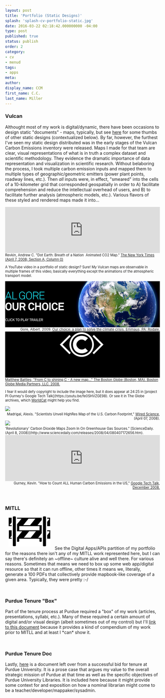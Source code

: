 ```yaml
---
layout: post
title: 'Portfolio (Static Designs)'
splash: 'splash-cv-portfolio-static.jpg'
date: 2016-03-22 02:18:42.000000000 -04:00
type: post
published: true
status: publish
order: 2
category:
- cv
- menud
tags:
- apps
meta:
author:
display_name: CCM
first_name: C.C.
last_name: Miller
---
```


### Vulcan
Althought most of my work is digital/dynamic, there have been occasions to design static "documents" - maps, typically, but see [here](https://www.dropbox.com/s/t2dzm8tx83ggugl/ccmiller_tenureBox.pdf?dl=0) for some thumbs of other static designs (contextualized below). By far, however, the furthest I've seen my static design distributed was in the early stages of the Vulcan Carbon Emissions inventory were released. Maps I made for that team are clear, visual representations of what is in truth a complex dataset and scientific methodology. They evidence the dramatic importance of data representation and visualization in scientific research. Without belaboring the process, I took multiple carbon emission inputs and mapped them to multiple types of geographic/geometric emitters (power plant points, roadway lines, etc.). Then *all* inputs were, in effect, "smeared" into the cells of a 10-kilometer grid that corresponded geospatially in order to A) facilitate comprehension and reduce the intellectual overhead of users, and B) to facilitate further analysis (atmospheric models, etc.). Various flavors of these styled and rendered maps made it into...


<!-- ******************************* INSTANCE-LEFT -->
<div class="portfolio-wrapper col-lg-12 col-md-12 col-sm-12 col-xs-12"><div class="col-lg-12 col-md-12 col-sm-12 col-xs-12" style="max-height:150px;overflow:hidden;">
<iframe class="pull-left" width="100%" src="https://www.youtube.com/embed/eJpj8UUMTaI" frameborder="0" allowfullscreen></iframe>
</div>
<div class="col-lg-12 col-md-12 col-sm-12 col-xs-12" style="text-align:left;font-size:.8em;">
<span class="portfolio-title">Revkin, Andrew C. "Dot Earth: Breath of a Nation ­­ Animated CO2 Map." <a href="https://dotearth.blogs.nytimes.com/2008/04/07/breath-of-a-nation-animated-co2-map">The New York Times (April 7, 2008; Section A; Column 0)</a></span> <p>A YouTube video in a portfolio of static design? Sure! My Vulcan maps are observable in multiple frames of this video; basically everything except the animations of the atmospheric transport model.</p>
</div>
</div> <!-- ******************************* /INSTANCE -->


<!-- ******************************* INSTANCE-RIGHT -->
<div class="portfolio-wrapper col-lg-12 col-md-12 col-sm-12 col-xs-12"><div class="col-lg-12 col-md-12 col-sm-12 col-xs-12" style="max-height:150px;overflow:hidden;">
<a href="http://www.worldcat.org/title/our-choice-how-we-can-solve-the-climate-crisis-young-readers-edition/oclc/678925626&referer=brief_results"><img class="pull-right" src="/assets/img/portfolio-gore-choice.jpg"></img></a>
</div>
<div class="col-lg-12 col-md-12 col-sm-12 col-xs-12" style="text-align:right;font-size:.8em;">
Gore, Albert. 2009. <a href="http://www.worldcat.org/title/our-choice-how-we-can-solve-the-climate-crisis-young-readers-edition/oclc/678925626&referer=brief_results">Our choice: a plan to solve the climate crisis. Emmaus, PA: Rodale.</a>
</div>
</div> <!-- ******************************* /INSTANCE -->


<!-- ******************************* INSTANCE-LEFT -->
<div class="portfolio-wrapper col-lg-12 col-md-12 col-sm-12 col-xs-12"><div class="col-lg-12 col-md-12 col-sm-12 col-xs-12" style="max-height:150px;overflow:hidden;">
<a href="https://secure.pqarchiver.com/boston/doc/405111154.html?FMT=CITE&FMTS=CITE:FT&type=current&date=Apr+27%2C+2008&author=Battles%2C+Matthew%7C%7C%7C%7C%7C%7CMatthew+Battles+is+a+freelance+writer+in+Jamaica+Plain%7C%7C%7C%7C%7C%7Cthe+author+of+%22Library%3A+An+Unquiet+History.%22&pub=Boston+Globe&edition=&startpage=D.2&desc=From+C+to+shining+C+-+A+new+map+gives+a+detailed+picture+of+America%27s+carbon+emissions"><img class="pull-left" src="/assets/img/noun_23428_cc-invert.png"></img></a>
</div>
<div class="col-lg-12 col-md-12 col-sm-12 col-xs-12" style="text-align:left;font-size:.8em;">
<a href="https://secure.pqarchiver.com/boston/doc/405111154.html?FMT=CITE&FMTS=CITE:FT&type=current&date=Apr+27%2C+2008&author=Battles%2C+Matthew%7C%7C%7C%7C%7C%7CMatthew+Battles+is+a+freelance+writer+in+Jamaica+Plain%7C%7C%7C%7C%7C%7Cthe+author+of+%22Library%3A+An+Unquiet+History.%22&pub=Boston+Globe&edition=&startpage=D.2&desc=From+C+to+shining+C+-+A+new+map+gives+a+detailed+picture+of+America%27s+carbon+emissions">Matthew Battles; "From C to shining C - A new map..." The Boston Globe (Boston, MA). Boston Globe Media Partners, LLC. 2008.</a> <p>I fear it would defy copyright to include the image here, but it does appear at 24:25 in [project PI Gurney's Google Tech Talk](https://youtu.be/fe0SHVZGE98). Or see it in The Globe archives, which <a href="http://www.worldcat.org/search?q=ti%3A%22the+boston+globe%22&qt=advanced&dblist=638">WorldCat</a> might help you find.</p>
</div>
</div> <!-- ******************************* /INSTANCE -->



<!-- ******************************* INSTANCE-RIGHT -->
<div class="portfolio-wrapper col-lg-12 col-md-12 col-sm-12 col-xs-12"><div class="col-lg-12 col-md-12 col-sm-12 col-xs-12" style="max-height:150px;overflow:hidden;">
<a href="https://www.wired.com/2008/04/scientists-unve/"><img width="100%" src="https://www.wired.com/images_blogs/wiredscience/images/2008/04/07/vulacnhighres.jpg"></img></a>
</div>
<div class="col-lg-12 col-md-12 col-sm-12 col-xs-12" style="text-align:right;font-size:.8em;">
Madrigal, Alexis. "Scientists Unveil High­Res Map of the U.S. Carbon Footprint," <a href="https://www.wired.com/2008/04/scientists-unve/">Wired Science</a>, (April 07, 2008).
</div>
</div> <!-- ******************************* /INSTANCE -->



<!-- ******************************* INSTANCE-LEFT -->
<div class="portfolio-wrapper col-lg-12 col-md-12 col-sm-12 col-xs-12"><div class="col-lg-12 col-md-12 col-sm-12 col-xs-12" style="max-height:150px;overflow:hidden;">
<a href="http://www.sciencedaily.com/releases/2008/04/080407172656.htm"><img width="100%" src="https://www.sciencedaily.com/images/2008/04/080407172656_1_540x360.jpg"></img></a>
</div>
<div class="col-lg-12 col-md-12 col-sm-12 col-xs-12" style="text-align:left;font-size:.8em;">
'Revolutionary' Carbon Dioxide Maps Zoom In On Greenhouse Gas Sources." [ScienceDaily. (April 8, 2008)](http://www.sciencedaily.com/releases/2008/04/080407172656.htm).
</div>
</div> <!-- ******************************* /INSTANCE -->



<!-- ******************************* INSTANCE-RIGHT -->
<div class="portfolio-wrapper col-lg-12 col-md-12 col-sm-12 col-xs-12"><div class="col-lg-12 col-md-12 col-sm-12 col-xs-12" style="max-height:150px;overflow:hidden;">
<iframe class="pull-left" width="100%" src="https://www.youtube.com/embed/fe0SHVZGE98?ecver=1" frameborder="0" allowfullscreen></iframe>
</div>
<div class="col-lg-12 col-md-12 col-sm-12 col-xs-12" style="text-align:right;font-size:.8em;">
<span class="portfolio-title">Gurney, Kevin. "How to Count ALL Human Carbon Emissions in the US," <a href="https://youtu.be/fe0SHVZGE98">Google Tech Talk, December 2008.</a></p>
</div>
</div> <!-- ******************************* /INSTANCE -->


<h3 style="margin-top:10%;text-align:left;">MITLL</h3>
<p><img height="100px" src="/assets/img/noun_199345_cc.png" class="pull-right" style="padding: 0 2% 2% 2%;"/>
See the <span class="copy-trigger" data-type="slug" data-id="cv-portfolio-digital">Digital Apps/APIs</span> partition of my portfolio for the reasons there isn't any of my MITLL work represented here, but I can say there's definitely an ~offline~ culture alive and well there. For various reasons. Sometimes that means we need to box up some web app/digital resource so that it can run offline, other times it means we, literally, generate a 100 PDFs that collectively provide mapbook-like coverage of a given area. Typically, they were pretty :-/</p>


<h3 style="margin-top:10%;text-align:left;">Purdue Tenure "Box"</h3>
<p>Part of the tenure process at Purdue required a "box" of my work (articles, presentations, syllabi, etc.). Many of these required a certain amount of digital and/or visual design (albeit sometimes out of my control) but I'll <a href="https://www.dropbox.com/s/t2dzm8tx83ggugl/ccmiller_tenureBox.pdf?dl=0">link to this document</a> because it provides a kind of compendium of my work prior to MITLL and at least I *can* show it.</p>

<h3 style="margin-top:10%;text-align:left;">Purdue Tenure Doc</h3>
<p>Lastly, <a href="https://www.dropbox.com/s/2slebgh83kzuegj/ccmiller_tenureNarrative.pdf?dl=0">here</a> is a document left over from a successful bid for tenure at Purdue University. It is a prose case that argues my value to the overall strategic mission of Purdue at that time as well as the specific objectives of Purdue University Libraries. It is included here because it might provide some context for and exposition on how a nominal librarian might come to be a teacher/developer/mappaker/sysadmin.</p>
